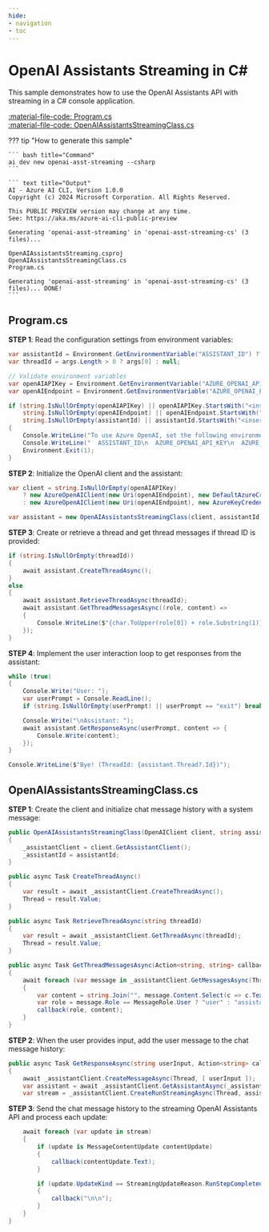 ```yaml
---
hide:
- navigation
- toc
---
```

# OpenAI Assistants Streaming in C#

This sample demonstrates how to use the OpenAI Assistants API with streaming in a C# console application.

[:material-file-code: Program.cs](https://raw.githubusercontent.com/robch/book-of-ai/main/docs/samples/openai-asst-streaming-cs/Program.cs)  
[:material-file-code: OpenAIAssistantsStreamingClass.cs](https://raw.githubusercontent.com/robch/book-of-ai/main/docs/samples/openai-asst-streaming-cs/OpenAIAssistantsStreamingClass.cs)  

??? tip "How to generate this sample"

    ``` bash title="Command"
    ai dev new openai-asst-streaming --csharp
    ```

    ``` text title="Output"
    AI - Azure AI CLI, Version 1.0.0
    Copyright (c) 2024 Microsoft Corporation. All Rights Reserved.

    This PUBLIC PREVIEW version may change at any time.
    See: https://aka.ms/azure-ai-cli-public-preview

    Generating 'openai-asst-streaming' in 'openai-asst-streaming-cs' (3 files)...

    OpenAIAssistantsStreaming.csproj
    OpenAIAssistantsStreamingClass.cs
    Program.cs

    Generating 'openai-asst-streaming' in 'openai-asst-streaming-cs' (3 files)... DONE!
    ```

## Program.cs

**STEP 1**: Read the configuration settings from environment variables:

``` csharp title="Program.cs"
var assistantId = Environment.GetEnvironmentVariable("ASSISTANT_ID") ?? "<insert your OpenAI assistant ID here>";
var threadId = args.Length > 0 ? args[0] : null;

// Validate environment variables
var openAIAPIKey = Environment.GetEnvironmentVariable("AZURE_OPENAI_API_KEY") ?? "<insert your Azure OpenAI API key here>";
var openAIEndpoint = Environment.GetEnvironmentVariable("AZURE_OPENAI_ENDPOINT") ?? "<insert your Azure OpenAI endpoint here>";

if (string.IsNullOrEmpty(openAIAPIKey) || openAIAPIKey.StartsWith("<insert") ||
    string.IsNullOrEmpty(openAIEndpoint) || openAIEndpoint.StartsWith("<insert") ||
    string.IsNullOrEmpty(assistantId) || assistantId.StartsWith("<insert"))
{
    Console.WriteLine("To use Azure OpenAI, set the following environment variables:");
    Console.WriteLine("  ASSISTANT_ID\n  AZURE_OPENAI_API_KEY\n  AZURE_OPENAI_ENDPOINT");
    Environment.Exit(1);
}
```

**STEP 2**: Initialize the OpenAI client and the assistant:

``` csharp title="Program.cs"
var client = string.IsNullOrEmpty(openAIAPIKey)
    ? new AzureOpenAIClient(new Uri(openAIEndpoint), new DefaultAzureCredential())
    : new AzureOpenAIClient(new Uri(openAIEndpoint), new AzureKeyCredential(openAIAPIKey));

var assistant = new OpenAIAssistantsStreamingClass(client, assistantId);
```

**STEP 3**: Create or retrieve a thread and get thread messages if thread ID is provided:

``` csharp title="Program.cs"
if (string.IsNullOrEmpty(threadId))
{
    await assistant.CreateThreadAsync();
}
else
{
    await assistant.RetrieveThreadAsync(threadId);
    await assistant.GetThreadMessagesAsync((role, content) => 
    {
        Console.WriteLine($"{char.ToUpper(role[0]) + role.Substring(1)}: {content}\n");
    });
}
```

**STEP 4**: Implement the user interaction loop to get responses from the assistant:

``` csharp title="Program.cs"
while (true)
{
    Console.Write("User: ");
    var userPrompt = Console.ReadLine();
    if (string.IsNullOrEmpty(userPrompt) || userPrompt == "exit") break;

    Console.Write("\nAssistant: ");
    await assistant.GetResponseAsync(userPrompt, content => {
        Console.Write(content);
    });
}

Console.WriteLine($"Bye! (ThreadId: {assistant.Thread?.Id})");
```

## OpenAIAssistantsStreamingClass.cs

**STEP 1**: Create the client and initialize chat message history with a system message:

``` csharp title="OpenAIAssistantsStreamingClass.cs"
public OpenAIAssistantsStreamingClass(OpenAIClient client, string assistantId)
{
    _assistantClient = client.GetAssistantClient();
    _assistantId = assistantId;
}

public async Task CreateThreadAsync()
{
    var result = await _assistantClient.CreateThreadAsync();
    Thread = result.Value;
}

public async Task RetrieveThreadAsync(string threadId)
{
    var result = await _assistantClient.GetThreadAsync(threadId);
    Thread = result.Value;
}

public async Task GetThreadMessagesAsync(Action<string, string> callback)
{
    await foreach (var message in _assistantClient.GetMessagesAsync(Thread, ListOrder.OldestFirst))
    {
        var content = string.Join("", message.Content.Select(c => c.Text));
        var role = message.Role == MessageRole.User ? "user" : "assistant";
        callback(role, content);
    }
}
```

**STEP 2**: When the user provides input, add the user message to the chat message history:

``` csharp title="OpenAIAssistantsStreamingClass.cs"
public async Task GetResponseAsync(string userInput, Action<string> callback)
{
    await _assistantClient.CreateMessageAsync(Thread, [ userInput ]);
    var assistant = await _assistantClient.GetAssistantAsync(_assistantId);
    var stream = _assistantClient.CreateRunStreamingAsync(Thread, assistant.Value);
```

**STEP 3**: Send the chat message history to the streaming OpenAI Assistants API and process each update:

``` csharp title="OpenAIAssistantsStreamingClass.cs"
    await foreach (var update in stream) 
    {
        if (update is MessageContentUpdate contentUpdate)
        {
            callback(contentUpdate.Text);
        }

        if (update.UpdateKind == StreamingUpdateReason.RunStepCompleted)
        {
            callback("\n\n");
        }
    }
}
```
